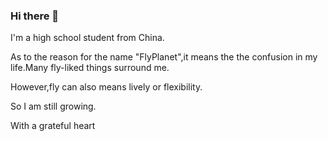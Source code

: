 ### Hi there 👋
I'm a high school student from China.

As to the reason for the name "FlyPlanet",it means the the confusion in my life.Many fly-liked things surround me.

However,fly can also means lively or flexibility.

So I am still growing.

With a grateful heart
